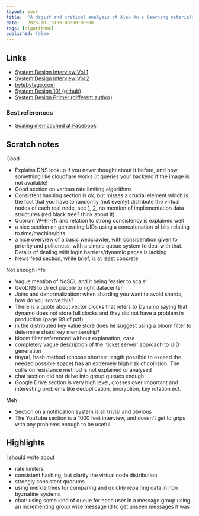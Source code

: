 ```yaml
---
layout: post
title:  "A digist and critical analysis of Alex Xu's learning materials."
date:   2023-10-16T00:00:00+00:00
tags: [algorithms]
published: false
---
```



## Links

- [System Design Interview Vol 1](https://www.amazon.co.uk/System-Design-Interview-insiders-Second/dp/B08CMF2CQF)
- [System Design Interview Vol 2](https://www.amazon.co.uk/System-Design-Interview-Insiders-Guide/dp/1736049119)
- [bytebytego.com](https://bytebytego.com/)
- [System Design 101 (github)](https://github.com/ByteByteGoHq/system-design-101)
- [System Design Primer (different author)](https://github.com/donnemartin/system-design-primer)

### Best references

- [Scaling memcached at Facebook](https://www.usenix.org/system/files/conference/nsdi13/nsdi13-final170_update.pdf)

## Scratch notes

Good 
- Explains DNS lookup if you never thought about it before, and how something like cloudflare works (it queries your backend if the image is not available)
- Good section on various rate limiting algorithms
- Consistent hashing section is ok, but misses a crucial element which is the fact that you have to randomly (not evenly) distribute the virtual nodes of each real node, see [1](https://web.archive.org/web/20210308102408/https://theory.stanford.edu/%7Etim/s16/l/l1.pdf), [2](https://stackoverflow.com/a/72737727), no mention of implementation data structures (red black tree? think about it)
- Quorum W+R>?N and relation to strong consistency is explained well
- a nice section on generating UIDs using a concatenation of bits relating to time/machine/bits
- a nice overview of a basic webcrawler, with consideration given to priority and politeness, with a simple queue system to deal with that. Details of dealing with login barriers/dynamic pages is lacking 
- News feed section, while brief, is at least concrete

Not enough info
- Vague mention of NoSQL and it being 'easier to scale'
- GeoDNS to direct people to right datacenter
- Joins and denormalization: when sharding you want to avoid shards, how do you sovlve this?
- There is a quote about vector clocks that refers to Dynamo saying that dynamo does not store full clocks and they did not have a problem in production (page 99 of pdf)
- in the distributed key value store does he suggest using a bloom filter to determine shard key membership?
- bloom filter referenced without explanation, casa
- completely vague description of the 'ticket server' approach to UID generation
- tinyurl, hash method (choose shortest length possible to exceed the needed possible space) has an extremely high risk of collision. The collision resistance method is not explained or analysed
- chat section did not delve into group queues enough
- Google Drive section is very high level, glosses over important and interesting problems like deduplication, encryption, key rotation ect.

Meh
- Section on a notification system is all trivial and obvious
- The YouTube section is a 1000 feet interview, and doesn't get to grips with any problems enough to be useful

## Highlights

I should write about
- rate limiters
- consistent hashing, but clarify the virtual node distribution
- strongly consistent quorums
- using merkle trees for comparing and quickly repairing data in non byznatine systems
- chat:
    using some kind of queue for each user in a message group
    using an incrementing group wise message id to get unseen messages
    it was


